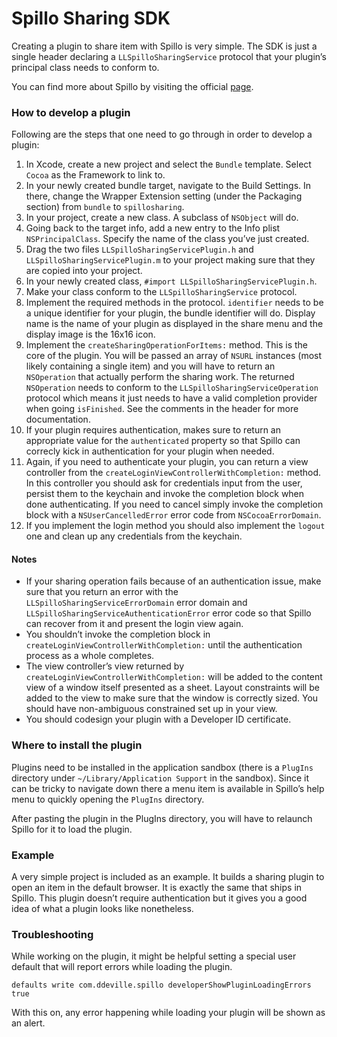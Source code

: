 Spillo Sharing SDK
==================

Creating a plugin to share item with Spillo is very simple. The SDK is just a single header declaring a `LLSpilloSharingService` protocol that your plugin’s principal class needs to conform to.

You can find more about Spillo by visiting the official [page](http://bananafishsoftware.com/products/spillo/).

### How to develop a plugin

Following are the steps that one need to go through in order to develop a plugin:

1. In Xcode, create a new project and select the `Bundle` template. Select `Cocoa` as the Framework to link to.
2. In your newly created bundle target, navigate to the Build Settings. In there, change the Wrapper Extension setting (under the Packaging section) from `bundle` to `spillosharing`.
3. In your project, create a new class. A subclass of `NSObject` will do.
4. Going back to the target info, add a new entry to the Info plist `NSPrincipalClass`. Specify the name of the class you’ve just created.
5. Drag the two files `LLSpilloSharingServicePlugin.h` and `LLSpilloSharingServicePlugin.m` to your project making sure that they are copied into your project.
6. In your newly created class, `#import LLSpilloSharingServicePlugin.h`.
7. Make your class conform to the `LLSpilloSharingService` protocol.
8. Implement the required methods in the protocol. `identifier` needs to be a unique identifier for your plugin, the bundle identifier will do. Display name is the name of your plugin as displayed in the share menu and the display image is the 16x16 icon.
9. Implement the `createSharingOperationForItems:` method. This is the core of the plugin. You will be passed an array of `NSURL` instances (most likely containing a single item) and you will have to return an `NSOperation` that actually perform the sharing work. The returned `NSOperation` needs to conform to the `LLSpilloSharingServiceOperation` protocol which means it just needs to have a valid completion provider when going `isFinished`. See the comments in the header for more documentation.
10. If your plugin requires authentication, makes sure to return an appropriate value for the `authenticated` property so that Spillo can correcly kick in authentication for your plugin when needed.
11. Again, if you need to authenticate your plugin, you can return a view controller from the `createLoginViewControllerWithCompletion:` method. In this controller you should ask for credentials input from the user, persist them to the keychain and invoke the completion block when done authenticating. If you need to cancel simply invoke the completion block with a `NSUserCancelledError` error code from `NSCocoaErrorDomain`.
12. If you implement the login method you should also implement the `logout` one and clean up any credentials from the keychain.

#### Notes
- If your sharing operation fails because of an authentication issue, make sure that you return an error with the `LLSpilloSharingServiceErrorDomain` error domain and `LLSpilloSharingServiceAuthenticationError` error code so that Spillo can recover from it and present the login view again.
- You shouldn’t invoke the completion block in `createLoginViewControllerWithCompletion:` until the authentication process as a whole completes.
- The view controller’s view returned by `createLoginViewControllerWithCompletion:` will be added to the content view of a window itself presented as a sheet. Layout constraints will be added to the view to make sure that the window is correctly sized. You should have non-ambiguous constrained set up in your view.
- You should codesign your plugin with a Developer ID certificate.

### Where to install the plugin

Plugins need to be installed in the application sandbox (there is a `PlugIns` directory under `~/Library/Application Support` in the sandbox). Since it can be tricky to navigate down there a menu item is available in Spillo’s help menu to quickly opening the `PlugIns` directory.

After pasting the plugin in the PlugIns directory, you will have to relaunch Spillo for it to load the plugin.

### Example

A very simple project is included as an example. It builds a sharing plugin to open an item in the default browser. It is exactly the same that ships in Spillo. This plugin doesn’t require authentication but it gives you a good idea of what a plugin looks like nonetheless.

### Troubleshooting

While working on the plugin, it might be helpful setting a special user default that will report errors while loading the plugin.

```
defaults write com.ddeville.spillo developerShowPluginLoadingErrors true
```

With this on, any error happening while loading your plugin will be shown as an alert.
